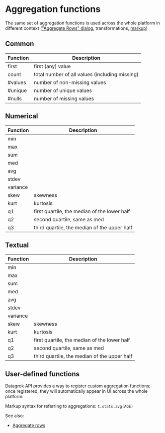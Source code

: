 <!-- TITLE: Aggregation functions -->
<!-- SUBTITLE: -->

# Aggregation functions

The same set of aggregation functions is used across the whole platform in different context 
(["Aggregate Rows" dialog](aggregate-rows.md), transformations, [markup](../overview/markup.md)) 

## Common
| Function | Description|
|----------|------------|
| first    | first (any) value                              |
| count    | total number of all values (including missing) |
| #values  | number of non-missing values                   |
| #unique  | number of unique values                        |
| #nulls   | number of missing values                       |


## Numerical
| Function | Description|
|----------|------------|
| min      |            |
| max      |            |
| sum      |            |
| med      |            |
| avg      |            |
| stdev    |            |
| variance |            |
| skew     | skewness   |
| kurt     | kurtosis   |
| q1       | first quartile, the median of the lower half |
| q2       | second quartile, same as med           |
| q3       | third quartile, the median of the upper half |

## Textual
| Function | Description|
|----------|------------|
| min      |            |
| max      |            |
| sum      |            |
| med      |            |
| avg      |            |
| stdev    |            |
| variance |            |
| skew     | skewness   |
| kurt     | kurtosis   |
| q1       | first quartile, the median of the lower half |
| q2       | second quartile, same as med           |
| q3       | third quartile, the median of the upper half |

## User-defined functions

Datagrok API provides a way to register custom aggregation functions; once registered, they will
automatically appear in UI across the whole platform. 

Markup syntax for referring to aggregations: `t.stats.avg(AGE)`

See also:
  * [Aggregate rows](aggregate-rows.md)
 